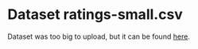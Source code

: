 # Dataset ratings-small.csv

Dataset was too big to upload, but it can be found [here](https://www.kaggle.com/rounakbanik/the-movies-dataset?select=ratings_small.csv).

